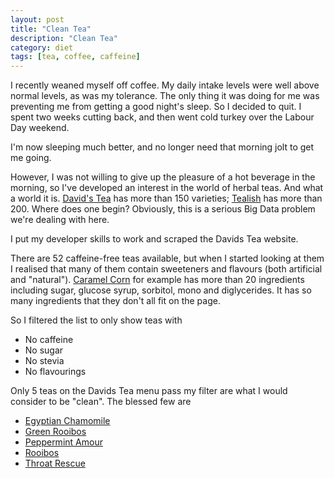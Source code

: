 ```yaml
---
layout: post
title: "Clean Tea"
description: "Clean Tea"
category: diet
tags: [tea, coffee, caffeine]
---
```


I recently weaned myself off coffee.  My daily intake levels were well above normal levels, as was my tolerance. The only thing it was doing for me was preventing me from getting a good night's sleep.  So I decided to quit. I spent two weeks cutting back, and then went cold turkey over the Labour Day weekend.

I'm now sleeping much better, and no longer need that morning jolt to get me going.

However, I was not willing to give up the pleasure of a hot beverage in the morning, so I've developed an interest in the world of herbal teas.  And what a world it is.  [David's Tea](https://www.davidstea.com/) has more than 150 varieties; [Tealish](http://www.tealish.com/) has more than 200.  Where does one begin?  Obviously, this is a serious Big Data problem we're dealing with here.

I put my developer skills to work and scraped the Davids Tea website.  

There are 52 caffeine-free teas available, but when I started looking at them I realised that many of them contain sweeteners and flavours (both artificial and "natural").  [Caramel Corn](https://www.davidstea.com/ca_en/caramel-corn) for example has more than 20 ingredients including sugar, glucose syrup, sorbitol, mono and diglycerides. It has so many ingredients that they don't all fit on the page.

So I filtered the list to only show teas with

* No caffeine
* No sugar
* No stevia
* No flavourings

Only 5 teas on the Davids Tea menu pass my filter are what I would consider to be "clean".  The blessed few are

* [Egyptian Chamomile](https://www.davidstea.com/ca_en/egyptian-chamomile)
* [Green Rooibos](https://www.davidstea.com/ca_en/green-rooibos)
* [Peppermint Amour](https://www.davidstea.com/ca_en/peppermint-amour)
* [Rooibos](https://www.davidstea.com/ca_en/rooibos)
* [Throat Rescue](https://www.davidstea.com/ca_en/throat-rescue)

